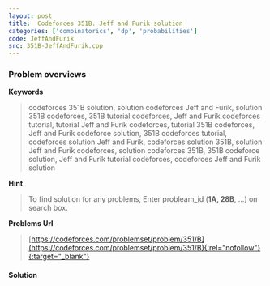 ```yaml
---
layout: post
title:  Codeforces 351B. Jeff and Furik solution
categories: ['combinatorics', 'dp', 'probabilities']
code: JeffAndFurik
src: 351B-JeffAndFurik.cpp
---
```

### **Problem overviews**

**Keywords**
> codeforces 351B solution, solution codeforces Jeff and Furik, solution 351B codeforces, 351B tutorial codeforces, Jeff and Furik codeforces tutorial, tutorial Jeff and Furik codeforces, tutorial 351B codeforces, Jeff and Furik codeforce solution, 351B codeforces tutorial, codeforces solution Jeff and Furik, codeforces solution 351B, solution Jeff and Furik codeforces, solution codeforces 351B, 351B codeforce solution, Jeff and Furik tutorial codeforces, codeforces Jeff and Furik solution

**Hint**
> To find solution for any problems, Enter probleam_id (**1A, 28B**, ...) on search box. 

**Problems Url**
> [https://codeforces.com/problemset/problem/351/B](https://codeforces.com/problemset/problem/351/B){:rel="nofollow"}{:target="_blank"}

#### **Solution**



